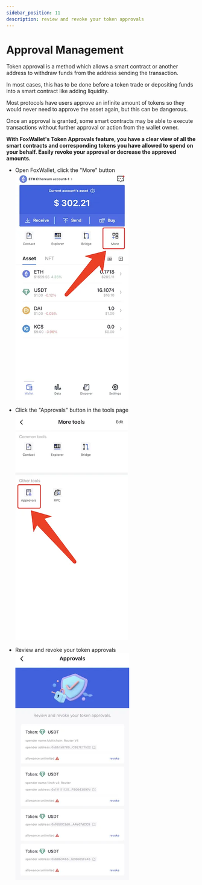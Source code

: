 ```yaml
---
sidebar_position: 11
description: review and revoke your token approvals
---
```


# Approval Management

Token approval is a method which allows a smart contract or another address to withdraw funds from the address sending the transaction. 

In most cases, this has to be done before a token trade or depositing funds into a smart contract like adding liquidity. 

Most protocols have users approve an infinite amount of tokens so they would never need to approve the asset again, but this can be dangerous. 

Once an approval is granted, some smart contracts may be able to execute transactions without further approval or action from the wallet owner. 

**With FoxWallet's Token Approvals feature, you have a clear view of all the smart contracts and corresponding tokens you have allowed to spend on your behalf. Easily revoke your approval or decrease the approved amounts.**

* Open FoxWallet, click the "More" button  
  ![](./img/tools-more.webp)

* Click the "Approvals" button in the tools page  
  ![](./img/tools-approvals.webp)

* Review and revoke your token approvals  
  ![](./img/approvals.webp)
